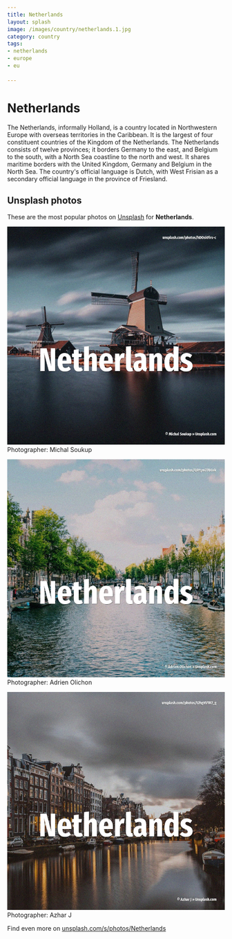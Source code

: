 ```yaml
---
title: Netherlands
layout: splash
image: /images/country/netherlands.1.jpg
category: country
tags:
- netherlands
- europe
- eu

---
```

# Netherlands

The Netherlands, informally Holland, is a country located in Northwestern Europe with overseas  territories in the Caribbean. It is the largest of four constituent countries of the Kingdom of the Netherlands. The Netherlands consists of twelve provinces; it borders Germany to the east, and Belgium to the  south, with a North Sea coastline to the north and west. It shares maritime borders with the United Kingdom, Germany and Belgium in the North Sea. The country's official language is Dutch, with West Frisian as a secondary official language in the  province of Friesland. 

 
## Unsplash photos
These are the most popular photos on [Unsplash](https://unsplash.com) for **Netherlands**.
 
![Netherlands](/images/country/netherlands.1.jpg)
Photographer:  Michal Soukup
 
![Netherlands](/images/country/netherlands.2.jpg)
Photographer:  Adrien Olichon
 
![Netherlands](/images/country/netherlands.3.jpg)
Photographer:  Azhar J
 
Find even more on [unsplash.com/s/photos/Netherlands](https://unsplash.com/s/photos/Netherlands)
 
